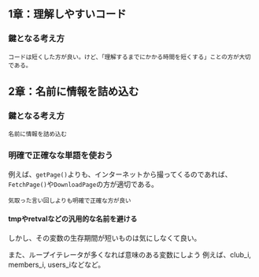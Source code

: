 ## 1章：理解しやすいコード
### 鍵となる考え方

```
コードは短くした方が良い。けど、「理解するまでにかかる時間を短くする」ことの方が大切である。
```

## 2章：名前に情報を詰め込む
### 鍵となる考え方

```
名前に情報を詰め込む
```

### 明確で正確なな単語を使おう
例えば、``getPage()``よりも、インターネットから撮ってくるのであれば、``FetchPage()``や``DownloadPage``の方が適切である。

```
気取った言い回しよりも明確で正確な方が良い
```

#### tmpやretvalなどの汎用的な名前を避ける
しかし、その変数の生存期間が短いものは気にしなくて良い。

また、ループイテレータが多くなれば意味のある変数にしよう
例えば、club_i, members_i, users_iなどなど。


